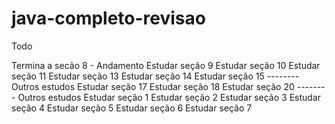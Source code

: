 # java-completo-revisao

Todo

Termina a secão 8 - Andamento
Estudar seção 9
Estudar seção 10
Estudar seção 11
Estudar seção 13
Estudar seção 14
Estudar seção 15
-------- Outros estudos
Estudar seção 17
Estudar seção 18
Estudar seção 20
-------- Outros estudos
Estudar seção 1
Estudar seção 2
Estudar seção 3
Estudar seção 4
Estudar seção 5
Estudar seção 6
Estudar seção 7
